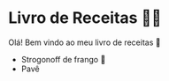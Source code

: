 # Livro de Receitas :man_cook:

Olá! Bem vindo ao meu livro de receitas :call_me_hand:

- Strogonoff de frango :chicken:
- Pavê
